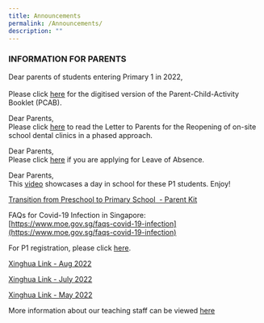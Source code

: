 ```yaml
---
title: Announcements
permalink: /Announcements/
description: ""
---
```

### INFORMATION FOR PARENTS

  

Dear parents of students entering Primary 1 in 2022,  
   
Please click [here](/files/Announcements/c2021%20PCAB%20Tip%201%20-%20Tip%2010.pdf) for the digitised version of the Parent-Child-Activity Booklet (PCAB).  
  
Dear Parents,  
Please click [here](/files/Parents/Letters%20to%20Parents%20%20%20Xinghua/06%2007%2021%20%20Phase3HA%20reopening%20of%20school%20dental%20clinics%20Letter%20to%20Primary%20Parents.pdf) to read the Letter to Parents for the Reopening of on-site school dental clinics in a phased approach.  
  
Dear Parents,  
Please click [here](https://form.gov.sg/60bf165946dcc80011856bf5) if you are applying for Leave of Absence.  
  
Dear Parents,   
This [video](/P1-Virtual-Tour-2021) showcases a day in school for these P1 students. Enjoy!   
  
[Transition from Preschool to Primary School  - Parent Kit](/files/Announcements/Parent%20Kit%20-%20Preschool%20to%20Primary%20School%20Transition.pdf)
  
FAQs for Covid-19 Infection in Singapore:   
[https://www.moe.gov.sg/faqs-covid-19-infection](https://www.moe.gov.sg/faqs-covid-19-infection)  
  
For P1 registration, please click [here](https://www.moe.gov.sg/primary/p1-registration).  
  
[Xinghua Link - Aug 2022](/files/Parents/Letters%20to%20Parents%20%20%20Xinghua/XH%20Link_August%202022.pdf)  
  
[Xinghua Link - July 2022](/files/Parents/Letters%20to%20Parents%20%20%20Xinghua/XH%20Link_July%202022.pdf) 
  
[Xinghua Link - May 2022](/files/Parents/Letters%20to%20Parents%20%20%20Xinghua/XINGHUA%20LINK%20MAY%202022.pdf)

More information about our teaching staff can be viewed [here](/staff/Teachers)